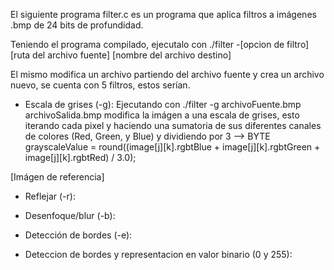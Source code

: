El siguiente programa filter.c es un programa que aplica filtros a imágenes .bmp de 24 bits de profundidad.

Teniendo el programa compilado, ejecutalo con ./filter -[opcion de filtro] [ruta del archivo fuente] [nombre del archivo destino]

El mismo modifica un archivo partiendo del archivo fuente y crea un archivo nuevo, se cuenta con 5 filtros, estos serían.
- Escala de grises (-g): Ejecutando con ./filter -g archivoFuente.bmp archivoSalida.bmp modifica la imágen a una escala de grises, esto iterando cada pixel y haciendo una sumatoria de sus diferentes canales de colores (Red, Green, y Blue) y dividiendo por 3
--> BYTE grayscaleValue = round((image[j][k].rgbtBlue + image[j][k].rgbtGreen + image[j][k].rgbtRed) / 3.0);

[Imágen de referencia]

- Reflejar (-r): 

- Desenfoque/blur (-b):

- Detección de bordes (-e):

- Deteccion de bordes y representacion en valor binario (0 y 255):

